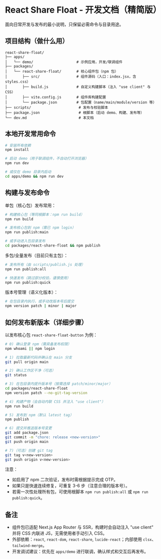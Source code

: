 # React Share Float - 开发文档（精简版）

面向日常开发与发布的最小说明，只保留必需命令与目录用途。

## 项目结构（做什么用）

```
react-share-float/
├── apps/
│   └── demo/                    # 示例应用，开发/联调组件
├── packages/
│   └── react-share-float/       # 核心组件包（npm 包）
│       ├── src/                 # 组件源码（入口：index.jsx，含 styles.css）
│       ├── build.js             # 自定义构建脚本（注入 "use client" 与 CSS）
│       ├── vite.config.js       # 组件库构建配置
│       └── package.json         # 包配置（name/main/module/version 等）
├── scripts/                      # 发布与校验脚本
├── package.json                  # 根脚本（启动 demo、构建、发布等）
└── dev.md                        # 本文档
```

## 本地开发常用命令

```bash
# 安装所有依赖
npm install

# 启动 demo（用于联调组件，不自动打开浏览器）
npm run dev

# 或仅在 demo 目录内启动
cd apps/demo && npm run dev
```

## 构建与发布命令

单包（核心包）发布常用：

```bash
# 构建核心包（等同根脚本：npm run build）
npm run build

# 发布核心包到 npm（需已 npm login）
npm run publish:main

# 或手动进入包目录发布
cd packages/react-share-float && npm publish
```

多包/全量发布（目前只有主包）：

```bash
# 发布所有（由 scripts/publish.js 处理）
npm run publish:all

# 快速发布（跳过部分校验，谨慎使用）
npm run publish:quick
```

版本号管理（语义化版本）：

```bash
# 在包目录内执行，或手动改版本号后提交
npm version patch | minor | major
```

## 如何发布新版本（详细步骤）

以发布核心包 `react-share-float-button` 为例：

```bash
# 0) 确认登录 npm（需具备发布权限）
npm whoami || npm login

# 1) 拉取最新代码并确认在 main 分支
git pull origin main

# 2) 确认工作区干净（可选）
git status

# 3) 在包目录内提升版本号（按需选择 patch/minor/major）
cd packages/react-share-float
npm version patch --no-git-tag-version

# 4) 构建产物（会自动内联 CSS 并注入 "use client"）
npm run build

# 5) 发布到 npm（默认 latest tag）
npm publish

# 6) 提交并推送版本号变更
git add package.json
git commit -m "chore: release <new-version>"
git push origin main

# 7)（可选）创建 git tag
git tag v<new-version>
git push origin v<new-version>
```

注意：
- 如启用了 npm 二次验证，发布时需根据提示完成 OTP。
- 如果只是快速连续修复，可重复 3-6 步（注意合理的版本号）。
- 若需一次性处理所有包，可使用根脚本 `npm run publish:all` 或 `npm run publish:quick`。

## 备注

- 组件包已适配 Next.js App Router 与 SSR，构建时会自动注入 "use client" 并将 CSS 内联进 JS，无需使用者手动引入 CSS。
- 外部依赖：`react`, `react-dom`, `react-share`, `lucide-react`；内部使用 `clsx`、`tailwind-merge`。
- 开发调试建议：优先在 `apps/demo` 进行联调，确认样式和交互后再发布。
